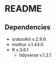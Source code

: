 # README



## Dependencies
* sratoolkit v.2.9.6
* mothur v.1.44.0
* R v.3.6.1
	- tidyverse v.1.2.1
